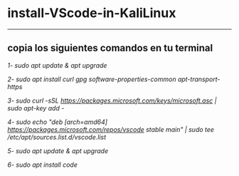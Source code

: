 # install-VScode-in-KaliLinux
----
copia los siguientes comandos en tu terminal
----

*1- sudo apt update & apt upgrade*

*2- sudo apt install curl gpg software-properties-common apt-transport-https*

*3- sudo curl -sSL https://packages.microsoft.com/keys/microsoft.asc | sudo apt-key add -*

*4- sudo echo "deb [arch=amd64] https://packages.microsoft.com/repos/vscode stable main" | sudo tee /etc/apt/sources.list.d/vscode.list*

*5- sudo apt update & apt upgrade*

*6- sudo apt install code*
